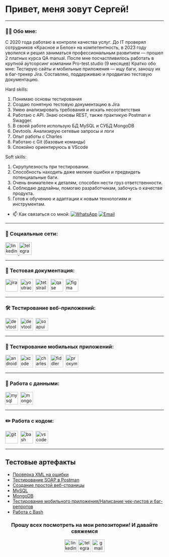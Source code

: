 # Привет, меня зовут Сергей!

---

### 👨‍💻 Обо мне:

С 2020 года работаю в контроле качества услуг. До IT проверял сотрудников «Красное и
Белое» на компетентность, в 2023 году уволился и решил заниматься профессиональным
развитием — прошел 2 платных курса QA manual. После мне посчастливилось работать в
крупной аутсорсинг компании Pro-test.studio (9 месяцев)
Кратко обо мне: Тестирую сайты и мобильные приложения — ищу баги, заношу их в
баг-трекер Jira. Составляю, поддерживаю и продвигаю тестовую документацию.

Hard skills:
1. Понимаю основы тестирования
2. Создаю понятную тестовую документацию в Jira
3. Умею анализировать требования и искать несоответствия
4. Работаю с API. Знаю основы REST, также практикую Postman и Swagger.
5. В своей работе использую БД MySQL и СУБД MongoDB
6. Devtools. Анализирую сетевые запросы и логи
7. Опыт работы с Charles
8. Работаю с Git (базовые команды)
9. Спокойно ориентируюсь в VScode

Soft skills:
1. Скрупулезность при тестировании.
2. Способность находить даже мелкие ошибки и предвидеть потенциальные баги.
3. Очень внимателен к деталям, способен нести груз ответственности.
4. Соблюдаю дедлайны, помогаю разработчикам, забочусь о качестве продукта.
5. Готов к обучению и адаптации к новым технологиям и инструментам.

- 📫 Как связаться со мной: [![WhatsApp](https://img.shields.io/badge/WhatsApp-Chat-green?logo=whatsapp&style=for-the-badge)](https://wa.me/89101499406?text=Hello%20there!)
 [![Email](https://img.shields.io/badge/Email-Contact-blue?logo=mail.ru&style=for-the-badge)](mailto:tuman_nn@vk.com)



---

### 🤝 Социальные сети:

  <div id="badges">
    <a href="https://www.linkedin.com/in/qa-tuman/" target="_blank">
      <img src="https://cdn-icons-png.flaticon.com/512/2504/2504799.png" width="40" height="40" alt="linkedin" />
    </a>
    <a href="https://t.me/tuman_nn" target="_blank">
      <img src="https://cdn-icons-png.flaticon.com/512/2111/2111646.png" width="40" height="40" alt="telegram" />
    </a>
  </div>

---

### 📁 Тестовая документация:

<div>
  <img src="https://cdn.jsdelivr.net/gh/devicons/devicon/icons/jira/jira-original.svg" title="jira" alt="jira" width="40" height="40"/>&nbsp
  <img src="https://upload.wikimedia.org/wikipedia/commons/thumb/8/8d/YouTrack_Icon.svg/1024px-YouTrack_Icon.svg.png?20200803082248" title="youtrack" alt="youtrack" width="40" height="40"/>&nbsp
  <img src="https://codahosted.io/packs/21236/unversioned/assets/LOGO/ba1091c59bab89cd2fd0f289622731fe16113d7b00905abe64759c313a4b73b76c1b0426076ed76cb74752234c734131df46992d5b8b48fc13e264240e4f7119f736cfeb64df36ded54b5cbf6198b9cadedf18dd0cac5c7dbcd16e6336c29363cd1292ba" title="testrail" alt="tetstrail" width="40" height="40"/>&nbsp
  <img src="https://luna1.co/eb0187.png" title="qase" alt="qase" width="40" height="40"/>&nbsp
  <img src="https://cdn.jsdelivr.net/gh/devicons/devicon/icons/figma/figma-original.svg" title="figma" alt="figma" width="40" height="40"/>&nbsp
</div>

---

### 🛠 Тестирование веб-приложений:

<div>
  <img src="https://d33wubrfki0l68.cloudfront.net/38b5c953a4667366685d55db55d057c86db1fc54/a0fdc/static/acae6b24d940347661ca901ea07f47c1/chrome-dev-logo-icon.png" title="devtools" alt="devtools" width="40" height="40"/>&nbsp
  <img src="https://encrypted-tbn0.gstatic.com/images?q=tbn:ANd9GcQJdsaOH3LxJisOtkMCdTpqEn-HJmauzZl68A&s" title="postman" alt="devtools" width="40" height="40"/>&nbsp
  <img src="https://static0.smartbear.co/smartbearbrand/media/images/home/soapui-icon.svg" title="soapui" alt="soapui" width="40" height="40"/>&nbsp
</div>

---

### 📱 Тестирование мобильных приложений:

<div>
  <img src="https://cdn.jsdelivr.net/gh/devicons/devicon/icons/androidstudio/androidstudio-original.svg" title="android-studio" alt="android-studio" width="40" height="40"/>&nbsp
  <img src="https://cdn.jsdelivr.net/gh/devicons/devicon/icons/xcode/xcode-original.svg" title="xcode" alt="xcode" width="40" height="40"/>&nbsp
  <img src="https://cdn.icon-icons.com/icons2/3053/PNG/512/charles_proxy_macos_bigsur_icon_190302.png" title="charles-proxy" alt="charles-proxy" width="40" height="40"/>&nbsp
  <img src="https://www.megaleechers.com/storage/Fiddler-Everywhere-Icon.png" title="fiddler" alt="fiddler" width="40" height="40"/>&nbsp
  <img src="https://pbs.twimg.com/profile_images/1589614420766126080/slAIVDtr_400x400.jpg" title="proxyman" alt="proxyman" width="40" height="40"/>&nbsp
</div>


---

### 💾 Работа с данными:

<div>
  <img src="https://cdn.jsdelivr.net/gh/devicons/devicon/icons/mysql/mysql-original.svg" title="mysql" alt="mysql" width="40" height="40"/>&nbsp
  <img src="https://cdn.jsdelivr.net/gh/devicons/devicon/icons/mongodb/mongodb-original.svg" title="mongodb" alt="mongodb" width="40" height="40"/>&nbsp
</div>

---

### ✏️ Работа с кодом:

<div>
  <img src="https://cdn.jsdelivr.net/gh/devicons/devicon/icons/git/git-original.svg" title="git" alt="git" width="40" height="40"/>&nbsp
  <img src="https://upload.wikimedia.org/wikipedia/commons/thumb/4/4b/Bash_Logo_Colored.svg/1024px-Bash_Logo_Colored.svg.png?20180723054350" title="bash" alt="bash" width="40" height="40"/>&nbsp
  <img src="https://cdn.jsdelivr.net/gh/devicons/devicon/icons/vscode/vscode-original.svg" title="vscode" alt="vscode" width="40" height="40"/>&nbsp
  
</div>

---

<h2>Тестовые артефакты</h2>
<p> 
 <ul>
  <li>  <a href="https://github.com/qatumanov/API">Проверка XML на ошибки</a>  </li>
<li>  <a href="https://github.com/qatumanov/SOAP">Тестирование SOAP в Postman</a>  </li>
<li>  <a href="https://github.com/qatumanov/website-creation"> Создание простой веб-страницы </a>   </li>
<li> <a href="https://github.com/qatumanov/sql">MySQL</a>   </li>
<li>  <a href="https://github.com/qatumanov/NoSQL">MongoDB</a>  </li>
<li>  <a href="https://github.com/qatumanov/mobile_testing"> Тестирование мобильного приложения/Написание чек-листов и баг-репортов</a>   </li>
<li> <a href="https://github.com/qatumanov/Bash">Работа с Bash</a>  </li>
</ul>
</p>
<h3 align="center"> Прошу всех посмотреть на мои репозитории! И давайте свяжемся </h3>
<p align="center">
<a href= "https://www.linkedin.com/in/qa-tuman/"><img src="https://img.icons8.com/?size=512&id=13930&format=png" width="40" height="40" alt="linkedin"/></a>
<a href= "https://t.me/tuman_nn"><img src="https://img.icons8.com/?size=512&id=63306&format=png" width="40" height="40" alt="telegram"/></a>
<a href= "mailto:tuman_nn@vk.com"><img src="https://img.icons8.com/?size=512&id=P7UIlhbpWzZm&format=png" width="40" height="40" alt="gmail"/></a>
</p>

